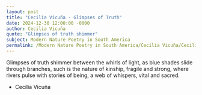 ```yaml
---
layout: post
title: "Cecilia Vicuña - Glimpses of Truth"
date: 2024-12-30 12:00:00 -0000
author: Cecilia Vicuña
quote: "Glimpses of truth shimmer"
subject: Modern Nature Poetry in South America
permalink: /Modern Nature Poetry in South America/Cecilia Vicuña/Cecilia Vicuña - Glimpses of Truth
---
```


Glimpses of truth shimmer
between the whirls of light,
as blue shades slide
through branches,
such is the nature of kinship,
fragile and strong,
where rivers pulse
with stories of being,
a web of whispers,
vital and sacred.

- Cecilia Vicuña

